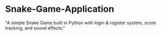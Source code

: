 # Snake-Game-Application
"A simple Snake Game built in Python with login &amp; register system, score tracking, and sound effects."
